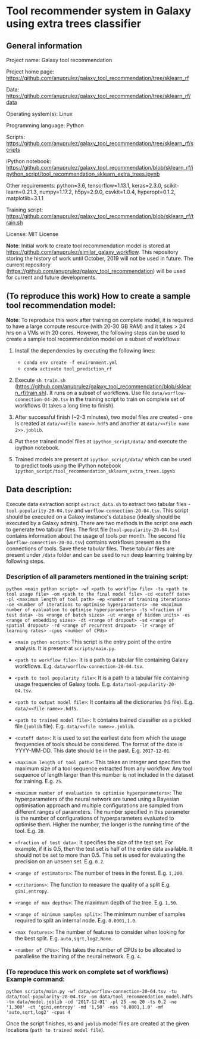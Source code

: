 # Tool recommender system in Galaxy using extra trees classifier

## General information

Project name: Galaxy tool recommendation

Project home page: https://github.com/anuprulez/galaxy_tool_recommendation/tree/sklearn_rf

Data: https://github.com/anuprulez/galaxy_tool_recommendation/tree/sklearn_rf/data

Operating system(s): Linux

Programming language: Python

Scripts: https://github.com/anuprulez/galaxy_tool_recommendation/tree/sklearn_rf/scripts

iPython notebook: https://github.com/anuprulez/galaxy_tool_recommendation/blob/sklearn_rf/ipython_script/tool_recommendation_sklearn_extra_trees.ipynb

Other requirements: python=3.6, tensorflow=1.13.1, keras=2.3.0, scikit-learn=0.21.3, numpy=1.17.2, h5py=2.9.0, csvkit=1.0.4, hyperopt=0.1.2, matplotlib=3.1.1

Training script: https://github.com/anuprulez/galaxy_tool_recommendation/blob/sklearn_rf/train.sh

License: MIT License

**Note**: Initial work to create tool recommendation model is stored at https://github.com/anuprulez/similar_galaxy_workflow. This repository storing the history of work until October, 2019 will not be used in future. The current repository (https://github.com/anuprulez/galaxy_tool_recommendation) will be used for current and future developments.

## (To reproduce this work) How to create a sample tool recommendation model:

**Note**: To reproduce this work after training on complete model, it is required to have a large compute resource (with 20-30 GB RAM) and it takes > 24 hrs on a VMs with 20 cores. However, the following steps can be used to create a sample tool recommendation model on a subset of workflows:

1. Install the dependencies by executing the following lines:
    *    `conda env create -f environment.yml`
    *    `conda activate tool_prediction_rf`

2. Execute `sh train.sh` (https://github.com/anuprulez/galaxy_tool_recommendation/blob/sklearn_rf/train.sh). It runs on a subset of workflows. Use file `data/worflow-connection-04-20.tsv` in the training script to train on complete set of workflows (It takes a long time to finish).

3. After successful finish (~2-3 minutes), two model files are created - one is created at `data/<<file name>>.hdf5` and another at `data/<<file name 2>>.joblib`.

4. Put these trained model files at `ipython_script/data/` and execute the ipython notebook.

5. Trained models are present at `ipython_script/data/` which can be used to predict tools using the IPython notebook `ipython_script/tool_recommendation_sklearn_extra_trees.ipynb`

## Data description:

Execute data extraction script `extract_data.sh` to extract two tabular files - `tool-popularity-20-04.tsv` and `worflow-connection-20-04.tsv`. This script should be executed on a Galaxy instance's database (ideally should be executed by a Galaxy admin). There are two methods in the script one each to generate two tabular files. The first file (`tool-popularity-20-04.tsv`) contains information about the usage of tools per month. The second file (`worflow-connection-20-04.tsv`) contains workflows present as the connections of tools. Save these tabular files. These tabular files are present under `/data` folder and can be used to run deep learning training by following steps.

### Description of all parameters mentioned in the training script:

`python <main python script> -wf <path to workflow file> -tu <path to tool usage file> -om <path to the final model file> -cd <cutoff date> -pl <maximum length of tool path> -ep <number of training iterations> -oe <number of iterations to optimise hyperparamters> -me <maximum number of evaluation to optimise hyperparameters> -ts <fraction of test data> -bs <range of batch sizes> -ut <range of hidden units> -es <range of embedding sizes> -dt <range of dropout> -sd <range of spatial dropout> -rd <range of recurrent dropout> -lr <range of learning rates> -cpus <number of CPUs>`

   - `<main python script>`: This script is the entry point of the entire analysis. It is present at `scripts/main.py`.
   
   - `<path to workflow file>`: It is a path to a tabular file containing Galaxy workflows. E.g. `data/worflow-connection-20-04.tsv`.
   
   - `<path to tool popularity file>`: It is a path to a tabular file containing usage frequencies of Galaxy tools. E.g. `data/tool-popularity-20-04.tsv`.
   
   - `<path to output model file>`: It contains all the dictionaries (`h5` file). E.g. `data/<<file name>>.hdf5`.
   
   - `<path to trained model file>`: It contains trained classifier as a pickled file (`joblib` file). E.g. `data/<<file name>>.joblib`.
   
   - `<cutoff date>`: It is used to set the earliest date from which the usage frequencies of tools should be considered. The format of the date is YYYY-MM-DD. This date should be in the past. E.g. `2017-12-01`.

   - `<maximum length of tool path>`: This takes an integer and specifies the maximum size of a tool sequence extracted from any workflow. Any tool sequence of length larger than this number is not included in the dataset for training. E.g. `25`.

   - `<maximum number of evaluation to optimise hyperparameters>`: The hyperparameters of the neural network are tuned using a Bayesian optimisation approach and multiple configurations are sampled from different ranges of parameters. The number specified in this parameter is the number of configurations of hyperparameters evaluated to optimise them. Higher the number, the longer is the running time of the tool. E.g. `20`.

   - `<fraction of test data>`: It specifies the size of the test set. For example, if it is 0.5, then the test set is half of the entire data available. It should not be set to more than 0.5. This set is used for evaluating the precision on an unseen set. E.g. `0.2`.

   - `<range of estimators>`: The number of trees in the forest. E.g. `1,200`.

   - `<criterions>`: The function to measure the quality of a split E.g. `gini,entropy`.

   - `<range of max depths>`: The maximum depth of the tree. E.g. `1,50`.

   - `<range of minimum samples split>`: The minimum number of samples required to split an internal node. E.g. `0.0001,1.0`.

   - `<max features>`: The number of features to consider when looking for the best split. E.g. `auto,sqrt,log2,None`.

   - `<number of CPUs>`: This takes the number of CPUs to be allocated to parallelise the training of the neural network. E.g. `4`.

### (To reproduce this work on complete set of workflows) Example command:

   `python scripts/main.py -wf data/worflow-connection-20-04.tsv -tu data/tool-popularity-20-04.tsv -om data/tool_recommendation_model.hdf5 -tm data/model.joblib -cd '2017-12-01' -pl 25 -me 20 -ts 0.2 -ne '1,300' -ct 'gini,entropy' -md '1,50' -mss '0.0001,1.0' -mf 'auto,sqrt,log2' -cpus 4`

Once the script finishes, `H5` and `joblib` model files are created at the given locations (`path to trained model file`).
